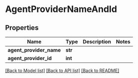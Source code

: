 # AgentProviderNameAndId

## Properties
Name | Type | Description | Notes
------------ | ------------- | ------------- | -------------
**agent_provider_name** | **str** |  | 
**agent_provider_id** | **int** |  | 

[[Back to Model list]](../README.md#documentation-for-models) [[Back to API list]](../README.md#documentation-for-api-endpoints) [[Back to README]](../README.md)

